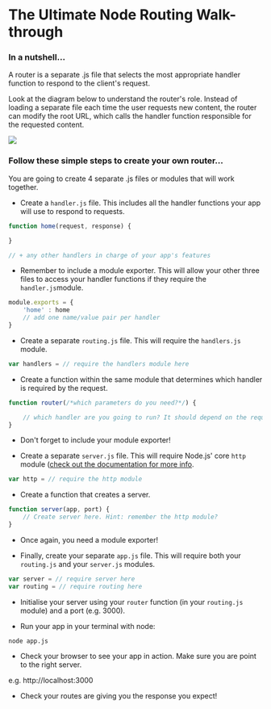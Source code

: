 # The Ultimate Node Routing Walk-through


### In a nutshell...
A router is a separate .js file that selects the most appropriate handler function to respond to the client's request.

Look at the diagram below to understand the router's role. Instead of loading a separate file each time the user requests new content, the router can modify the root URL, which calls the handler function responsible for the requested content.

![](noderouting/routingimages/routingexample.png)






### Follow these simple steps to create your own router...

You are going to create 4 separate .js files or modules that will work together.

* Create a ```handler.js``` file. This includes all the handler functions your app will use to respond to requests.

```javascript
function home(request, response) {

}

// + any other handlers in charge of your app's features
```
* Remember to include a module exporter. This will allow your other three files to access your handler functions if they require the ```handler.js```module.

```javascript
module.exports = {
    'home' : home
    // add one name/value pair per handler
}
 ```

* Create a separate ```routing.js``` file. This will require the ```handlers.js``` module.

```javascript
var handlers = // require the handlers module here
```

* Create a function within the same module that determines which handler is required by the request.

```javascript
function router(/*which parameters do you need?*/) {

    // which handler are you going to run? It should depend on the request made by the user.
}
```

* Don't forget to include your module exporter!

* Create a separate ```server.js``` file. This will require Node.js' core ```http``` module ([check out the documentation for more info](../).

```javascript
var http = // require the http module
```

* Create a function that creates a server.

```javascript
function server(app, port) {
    // Create server here. Hint: remember the http module?
}
```

* Once again, you need a module exporter!

* Finally, create your separate ```app.js``` file. This will require both your ```routing.js``` and your ```server.js``` modules.

```javascript
var server = // require server here
var routing = // require routing here

```

* Initialise your server using your ```router``` function (in your ```routing.js``` module) and a port (e.g. 3000).

* Run your app in your terminal with node:
```node
node app.js
```

* Check your browser to see your app in action. Make sure you are point to the right server.

e.g. http://localhost:3000

* Check your routes are giving you the response you expect!
